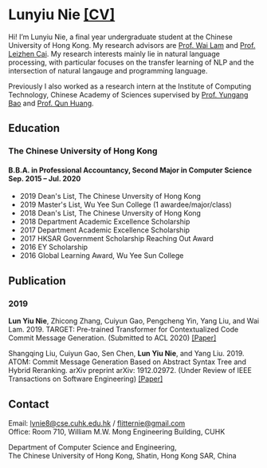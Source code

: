 #  Lunyiu Nie [[CV]](flitternie.github.io/CV.pdf)

Hi! I’m Lunyiu Nie, a final year undergraduate student at the Chinese University of Hong Kong. My research advisors are [Prof. Wai Lam](http://www1.se.cuhk.edu.hk/~textmine/) and [Prof. Leizhen Cai](https://www.cse.cuhk.edu.hk/~lcai/). My research interests mainly lie in natural language processing, with particular focuses on the transfer learning of NLP and the intersection of natural langauge and programming language.

Previously I also worked as a research intern at the Institute of Computing Technology, Chinese Academy of Sciences supervised by [Prof. Yungang Bao](http://acs.ict.ac.cn/baoyg/) and [Prof. Qun Huang](https://huangqundl.github.io/).

## Education

### The Chinese University of Hong Kong

#### B.B.A. in Professional Accountancy, Second Major in Computer Science <br> Sep. 2015 – Jul. 2020 

- 2019 Dean's List, The Chinese Unversity of Hong Kong
-	2019 Master's List, Wu Yee Sun College (1 awardee/major/class)
- 2018 Dean's List, The Chinese Unversity of Hong Kong
-	2018 Department Academic Excellence Scholarship
-	2017 Department Academic Excellence Scholarship
-	2017 HKSAR Government Scholarship Reaching Out Award
-	2016 EY Scholarship
-	2016 Global Learning Award, Wu Yee Sun College

## Publication

### 2019

**Lun Yiu Nie**, Zhicong Zhang, Cuiyun Gao, Pengcheng Yin, Yang Liu, and Wai Lam. 2019. TARGET:
Pre-trained Transformer for Contextualized Code Commit Message Generation. (Submitted to ACL 2020)  [[Paper]](flitternie.github.io/target.pdf)

Shangqing Liu, Cuiyun Gao, Sen Chen, **Lun Yiu Nie**, and Yang Liu. 2019. ATOM: Commit Message
Generation Based on Abstract Syntax Tree and Hybrid Reranking. arXiv preprint arXiv: 1912.02972.
(Under Review of IEEE Transactions on Software Engineering)  [[Paper]](flitternie.github.io/atom.pdf)



## Contact

Email: [lynie8@cse.cuhk.edu.hk](mailto:lynie8@cse.cuhk.edu.hk) / [flitternie@gmail.com](mailto:flitternie@gmail.com)  
Office: Room 710, William M.W. Mong Engineering Building, CUHK

Department of Computer Science and Engineering,  
The Chinese University of Hong Kong, Shatin, Hong Kong SAR, China

